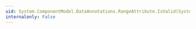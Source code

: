 ```yaml
---
uid: System.ComponentModel.DataAnnotations.RangeAttribute.IsValid(System.Object)
internalonly: False
---
```

